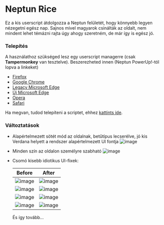 # Neptun Rice
Ez a kis userscript átdolgozza a Neptun felületét, hogy könnyebb legyen nézegetni egész nap. Sajnos mivel magyarok csinálták az oldalt, nem mindent lehet témázni rajta úgy ahogy szeretném, de már így is egész jó.

### Telepítés
A használathoz szükséged lesz egy userscript managerre (csak **Tampermonkey** van tesztelve). Beszerezheted innen (Neptun PowerUp!-tól lopva a linkeket)
* [Firefox](https://addons.mozilla.org/en-US/firefox/addon/tampermonkey)
* [Google Chrome](https://chrome.google.com/webstore/detail/tampermonkey/dhdgffkkebhmkfjojejmpbldmpobfkfo)
* [Legacy Microsoft Edge](https://www.microsoft.com/store/apps/9NBLGGH5162S)
* [Új Microsoft Edge](https://microsoftedge.microsoft.com/insider-addons/detail/iikmkjmpaadaobahmlepeloendndfphd)
* [Opera](https://addons.opera.com/en/extensions/details/tampermonkey-beta)
* [Safari](https://apps.apple.com/us/app/tampermonkey/id1482490089)

Ha megvan, tudod telepíteni a scriptet, ehhez [kattints ide](https://github.com/glorantq/neptun-rice/releases/latest/download/Neptun.Rice.user.js).

### Változtatások
- Alapértelmezett sötét mód az oldalnak, betűtípus lecserélve, jó kis Verdana helyett a rendszer alapértelmezett UI fontja
  ![image](https://user-images.githubusercontent.com/17655680/221344653-652c84d3-a4d4-4c44-82a5-2c78b120a5c1.png)
- Minden szín az oldalon személyre szabható
  ![image](https://user-images.githubusercontent.com/17655680/221344683-aaa24604-7904-4fe3-b72e-10da055135fd.png)
- Csomó kisebb idiotikus UI-fixek:

  | Before | After |
  |--------|-------|
  |![image](https://user-images.githubusercontent.com/17655680/221344754-9bc69411-ccf8-49bb-bc30-fb8ac3f6a6a2.png)|![image](https://user-images.githubusercontent.com/17655680/221344714-b6aab38f-f78f-442b-82a6-3db59d04dea4.png)|
  |![image](https://user-images.githubusercontent.com/17655680/221344779-10f779ff-72c9-4f49-b93a-17423aebedfd.png)|![image](https://user-images.githubusercontent.com/17655680/221344787-cbd42144-ce00-42b3-bb92-d1658a603a4b.png)|
  |![image](https://user-images.githubusercontent.com/17655680/221344827-c1136989-5ca7-4cbc-8ccb-ce7b5e8e9178.png)|![image](https://user-images.githubusercontent.com/17655680/221344811-ed8d5139-b079-4a29-980e-a94d99e78af1.png)|
  |![image](https://user-images.githubusercontent.com/17655680/221344844-423245fc-63b2-406f-be0e-82b433738825.png)|![image](https://user-images.githubusercontent.com/17655680/221344851-570d0938-f3f7-4a8f-a0bb-db1a7f6f56e5.png)
  
  És így tovább...

